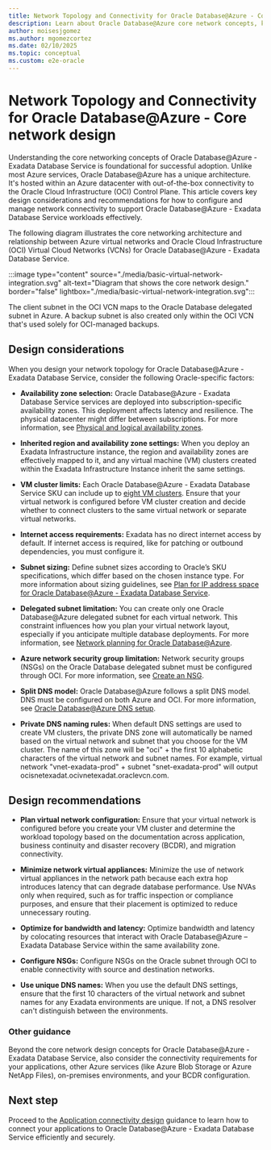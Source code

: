 ```yaml
---
title: Network Topology and Connectivity for Oracle Database@Azure - Core Network Design
description: Learn about Oracle Database@Azure core network concepts, key design considerations, and effective implementation practices for seamless integration.
author: moisesjgomez
ms.author: mgomezcortez
ms.date: 02/10/2025
ms.topic: conceptual
ms.custom: e2e-oracle
---
```


# Network Topology and Connectivity for Oracle Database@Azure - Core network design

Understanding the core networking concepts of Oracle Database@Azure - Exadata Database Service is foundational for successful adoption. Unlike most Azure services, Oracle Database@Azure has a unique architecture. It's hosted within an Azure datacenter with out-of-the-box connectivity to the Oracle Cloud Infrastructure (OCI) Control Plane. This article covers key design considerations and recommendations for how to configure and manage network connectivity to support Oracle Database@Azure - Exadata Database Service workloads effectively.

The following diagram illustrates the core networking architecture and relationship between Azure virtual networks and Oracle Cloud Infrastructure (OCI) Virtual Cloud Networks (VCNs) for Oracle Database@Azure - Exadata Database Service.

:::image type="content" source="./media/basic-virtual-network-integration.svg" alt-text="Diagram that shows the core network design." border="false" lightbox="./media/basic-virtual-network-integration.svg":::

The client subnet in the OCI VCN maps to the Oracle Database delegated subnet in Azure. A backup subnet is also created only within the OCI VCN that's used solely for OCI-managed backups.

## Design considerations

When you design your network topology for Oracle Database@Azure - Exadata Database Service, consider the following Oracle-specific factors:

- **Availability zone selection:** Oracle Database@Azure - Exadata Database Service services are deployed into subscription-specific availability zones. This deployment affects latency and resilience. The physical datacenter might differ between subscriptions. For more information, see [Physical and logical availability zones](/azure/reliability/availability-zones-overview?tabs=azure-cli#physical-and-logical-availability-zones).

- **Inherited region and availability zone settings:** When you deploy an Exadata Infrastructure instance, the region and availability zones are effectively mapped to it, and any virtual machine (VM) clusters created within the Exadata Infrastructure Instance inherit the same settings.

- **VM cluster limits:** Each Oracle Database@Azure - Exadata Database Service SKU can include up to [eight VM clusters](https://docs.oracle.com/iaas/exadatacloud/doc/exa-service-desc.html#ECSCM-GUID-B0820870-D946-4879-85BF-C95FF25979CF). Ensure that your virtual network is configured before VM cluster creation and decide whether to connect clusters to the same virtual network or separate virtual networks.

- **Internet access requirements:** Exadata has no direct internet access by default. If internet access is required, like for patching or outbound dependencies, you must configure it.

- **Subnet sizing:** Define subnet sizes according to Oracle’s SKU specifications, which differ based on the chosen instance type. For more information about sizing guidelines, see [Plan for IP address space for Oracle Database@Azure - Exadata Database Service](/azure/oracle/oracle-db/oracle-database-plan-ip).

- **Delegated subnet limitation:** You can create only one Oracle Database@Azure delegated subnet for each virtual network. This constraint influences how you plan your virtual network layout, especially if you anticipate multiple database deployments. For more information, see [Network planning for Oracle Database@Azure](/azure/oracle/oracle-db/oracle-database-network-plan).

- **Azure network security group limitation:** Network security groups (NSGs) on the Oracle Database delegated subnet must be configured through OCI. For more information, see [Create an NSG](https://docs.oracle.com/iaas/Content/Network/Concepts/create-nsg.htm).

- **Split DNS model:** Oracle Database@Azure follows a split DNS model. DNS must be configured on both Azure and OCI. For more information, see [Oracle Database@Azure DNS setup](https://techcommunity.microsoft.com/blog/fasttrackforazureblog/oracle-databaseazure-dns-setup/4304513).

- **Private DNS naming rules:** When default DNS settings are used to create VM clusters, the private DNS zone will automatically be named based on the virtual network and subnet that you choose for the VM cluster. The name of this zone will be "oci" + the first 10 alphabetic characters of the virtual network and subnet names. For example, virtual network "vnet-exadata-prod" + subnet "snet-exadata-prod" will output ocisnetexadat.ocivnetexadat.oraclevcn.com.

## Design recommendations

- **Plan virtual network configuration:** Ensure that your virtual network is configured before you create your VM cluster and determine the workload topology based on the documentation across application, business continuity and disaster recovery (BCDR), and migration connectivity.

- **Minimize network virtual appliances:** Minimize the use of network virtual appliances in the network path because each extra hop introduces latency that can degrade database performance. Use NVAs only when required, such as for traffic inspection or compliance purposes, and ensure that their placement is optimized to reduce unnecessary routing.

- **Optimize for bandwidth and latency:** Optimize bandwidth and latency by colocating resources that interact with Oracle Database@Azure – Exadata Database Service within the same availability zone.

- **Configure NSGs:** Configure NSGs on the Oracle subnet through OCI to enable connectivity with source and destination networks.

- **Use unique DNS names:** When you use the default DNS settings, ensure that the first 10 characters of the virtual network and subnet names for any Exadata environments are unique. If not, a DNS resolver can't distinguish between the environments.

### Other guidance

Beyond the core network design concepts for Oracle Database@Azure - Exadata Database Service, also consider the connectivity requirements for your applications, other Azure services (like Azure Blob Storage or Azure NetApp Files), on-premises environments, and your BCDR configuration.

## Next step

Proceed to the [Application connectivity design](application-connectivity-design.md) guidance to learn how to connect your applications to Oracle Database@Azure - Exadata Database Service efficiently and securely.
